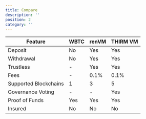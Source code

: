 ```yaml
---
title: Compare
description: ''
position: 2
category: ''
---
```


| Feature | WBTC | renVM | THIRM VM |
|---|---|---|---|
| Deposit  | No |  Yes |  Yes |
| Withdrawal | No |  Yes |  Yes |
| Trustless | - | Yes | Yes |
| Fees | - | 0.1% | 0.1% |
| Supported Blockchains  | 1 |  3 |  5 |
| Governance Voting| - | - | Yes |
| Proof of Funds  | Yes |  Yes |  Yes |
| Insured  | No |  No |  No |
